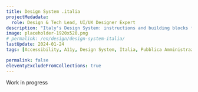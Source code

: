 ```yaml
---
title: Design System .italia
projectMedadata:
  role: Design & Tech Lead, UI/UX Designer Expert
description: "Italy's Design System: instructions and building blocks for Italian government websites and digital services."
image: placeholder-1920x520.png
# permalink: /en/design/design-system-italia/
lastUpdate: 2024-01-24
tags: [Accessibility, A11y, Design System, Italia, Pubblica Amministrazione]

permalink: false
eleventyExcludeFromCollections: true
---
```


Work in progress
